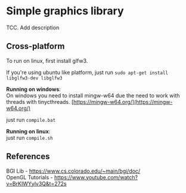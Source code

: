 # Simple graphics library
TCC. Add description  

## Cross-platform
To run on linux, first install glfw3.  

If you're using ubuntu like platform, just run `sudo apt-get install libglfw3-dev libglfw3`  

**Running on windows**:  
On windows you need to install mingw-w64 due the need to work with threads with tinycthreads.
[https://mingw-w64.org/](https://mingw-w64.org/)

just run `compile.bat`  

**Running on linux**:  
just run `compile.sh`  

## References
BGI Lib - https://www.cs.colorado.edu/~main/bgi/doc/  
OpenGL Tutorials - https://www.youtube.com/watch?v=BrKIWYylv3Q&t=272s  
